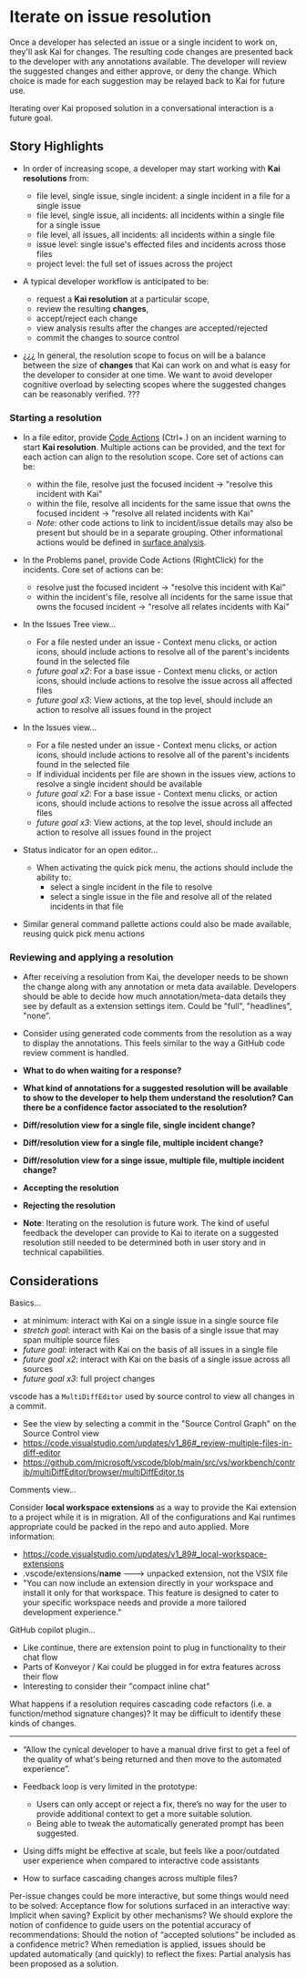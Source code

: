 # Iterate on issue resolution

Once a developer has selected an issue or a single incident to work on, they'll ask Kai for changes.  The resulting code changes are presented back to the developer with any annotations available.  The developer will review the suggested changes and either approve, or deny the change.  Which choice is made for each suggestion may be relayed back to Kai for future use.

Iterating over Kai proposed solution in a conversational interaction is a future goal.

## Story Highlights

  - In order of increasing scope, a developer may start working with __Kai resolutions__ from:
    - file level, single issue, single incident: a single incident in a file for a single issue
    - file level, single issue, all incidents: all incidents within a single file for a single issue
    - file level, all issues, all incidents: all incidents within a single file
    - issue level: single issue's effected files and incidents across those files
    - project level: the full set of issues across the project

  - A typical developer workflow is anticipated to be:
    - request a __Kai resolution__ at a particular scope,
    - review the resulting __changes__,
    - accept/reject each change
    - view analysis results after the changes are accepted/rejected
    - commit the changes to source control

  - ¿¿¿ In general, the resolution scope to focus on will be a balance between the size of __changes__ that Kai can work on and what is easy for the developer to consider at one time.  We want to avoid developer cognitive overload by selecting scopes where the suggested changes can be reasonably verified. ???

### Starting a resolution
  - In a file editor, provide [Code Actions](https://code.visualstudio.com/api/language-extensions/programmatic-language-features#possible-actions-on-errors-or-warnings) (Ctrl+.) on an incident warning to start __Kai resolution__.  Multiple actions can be provided, and the text for each action can align to the resolution scope.  Core set of actions can be:
    - within the file, resolve just the focused incident &rarr; "resolve this incident with Kai"
    - within the file, resolve all incidents for the same issue that owns the focused incident &rarr; "resolve all related incidents with Kai"
    - _Note_: other code actions to link to incident/issue details may also be present but should be in a separate grouping.  Other informational actions would be defined in [surface analysis](./surface_analysis.md).

  - In the Problems panel, provide Code Actions (RightClick) for the incidents.  Core set of actions can be:
    - resolve just the focused incident &rarr; "resolve this incident with Kai"
    - within the incident's file, resolve all incidents for the same issue that owns the focused incident &rarr; "resolve all relates incidents with Kai"

  - In the Issues Tree view...
    - For a file nested under an issue - Context menu clicks, or action icons, should include actions to resolve all of the parent's incidents found in the selected file
    - _future goal x2_: For a base issue - Context menu clicks, or action icons, should include actions to resolve the issue across all affected files
    - _future goal x3_: View actions, at the top level, should include an action to resolve all issues found in the project

  - In the Issues view...
    - For a file nested under an issue - Context menu clicks, or action icons, should include actions to resolve all of the parent's incidents found in the selected file
    - If individual incidents per file are shown in the issues view, actions to resolve a single incident should be available
    - _future goal x2_: For a base issue - Context menu clicks, or action icons, should include actions to resolve the issue across all affected files
    - _future goal x3_: View actions, at the top level, should include an action to resolve all issues found in the project

  - Status indicator for an open editor...
    - When activating the quick pick menu, the actions should include the ability to:
      - select a single incident in the file to resolve
      - select a single issue in the file and resolve all of the related incidents in that file

  - Similar general command pallette actions could also be made available, reusing quick pick menu actions

### Reviewing and applying a resolution

  - After receiving a resolution from Kai, the developer needs to be shown the change along with any annotation or meta data available.  Developers should be able to decide how much annotation/meta-data details they see by default as a extension settings item.  Could be "full", "headlines", "none".

  - Consider using generated code comments from the resolution as a way to display the annotations.  This feels similar to the way a GitHub code review comment is handled.

  - __What to do when waiting for a response?__

  - __What kind of annotations for a suggested resolution will be available to show to the developer to help them understand the resolution?  Can there be a confidence factor associated to the resolution?__

  - __Diff/resolution view for a single file, single incident change?__

  - __Diff/resolution view for a single file, multiple incident change?__

  - __Diff/resolution view for a singe issue, multiple file, multiple incident change?__

  - __Accepting the resolution__

  - __Rejecting the resolution__

  - __Note__: Iterating on the resolution is future work.  The kind of useful feedback the developer can provide to Kai to iterate on a suggested resolution still needed to be determined both in user story and in technical capabilities.


## Considerations

Basics...
  - at minimum: interact with Kai on a single issue in a single source file
  - _stretch goal_: interact with Kai on the basis of a single issue that may span multiple source files
  - _future goal_: interact with Kai on the basis of all issues in a single file
  - _future goal x2_: interact with Kai on the basis of a single issue across all sources
  - _future goal x3_: full project changes

vscode has a `MultiDiffEditor` used by source control to view all changes in a commit.
  - See the view by selecting a commit in the "Source Control Graph" on the Source Control view
  - https://code.visualstudio.com/updates/v1_86#_review-multiple-files-in-diff-editor
  - https://github.com/microsoft/vscode/blob/main/src/vs/workbench/contrib/multiDiffEditor/browser/multiDiffEditor.ts

Comments view...

Consider __local workspace extensions__ as a way to provide the Kai extension to a project while it is in migration.  All of the configurations and Kai runtimes appropriate could be packed in the repo and auto applied.  More information:
  - https://code.visualstudio.com/updates/v1_89#_local-workspace-extensions
  - .vscode/extensions/__name__ ---> unpacked extension, not the VSIX file
  - "You can now include an extension directly in your workspace and install it only for that workspace. This feature is designed to cater to your specific workspace needs and provide a more tailored development experience."

GitHub copilot plugin...
  - Like continue, there are extension point to plug in functionality to their chat flow
  - Parts of Konveyor / Kai could be plugged in for extra features across their flow
  - Interesting to consider their "compact inline chat"

What happens if a resolution requires cascading code refactors (i.e. a function/method signature changes)?  It may be difficult to identify these kinds of changes.

-----

- “Allow the cynical developer to have a manual drive first to get a feel of the quality of what's being returned and then move to the automated experience”.

- Feedback loop is very limited in the prototype:
  - Users can only accept or reject a fix, there’s no way for the user to provide additional context to get a more suitable solution.
  - Being able to tweak the automatically generated prompt has been suggested.

- Using diffs might be effective at scale, but feels like a poor/outdated user experience when compared to interactive code assistants

- How to surface cascading changes across multiple files?


Per-issue changes could be more interactive, but some things would need to be solved:
Acceptance flow for solutions surfaced in an interactive way:
Implicit when saving?
Explicit by other mechanisms?
We should explore the notion of confidence to guide users on the potential accuracy of recommendations:
Should the notion of “accepted solutions” be included as a confidence metric?
When remediation is applied, issues should be updated automatically (and quickly) to reflect the fixes:
Partial analysis has been proposed as a solution.
